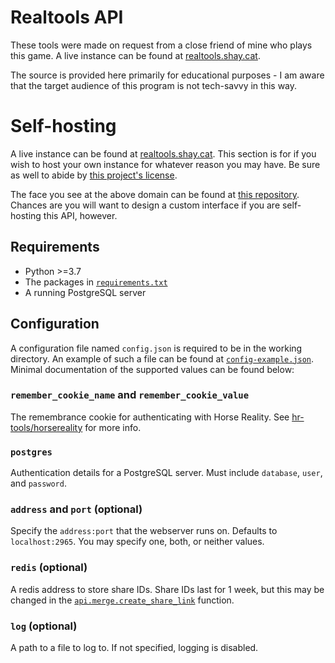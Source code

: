 # Realtools API

These tools were made on request from a close friend of mine who plays this game. A live instance can be found at [realtools.shay.cat](https://realtools.shay.cat).

The source is provided here primarily for educational purposes - I am aware that the target audience of this program is not tech-savvy in this way.

# Self-hosting

A live instance can be found at [realtools.shay.cat](https://realtools.shay.cat). This section is for if you wish to host your own instance for whatever reason you may have. Be sure as well to abide by [this project's license](LICENSE).

The face you see at the above domain can be found at [this repository](https://github.com/hr-tools/website). Chances are you will want to design a custom interface if you are self-hosting this API, however.

## Requirements

* Python >=3.7
* The packages in [`requirements.txt`](requirements.txt)
* A running PostgreSQL server

## Configuration

A configuration file named `config.json` is required to be in the working directory. An example of such a file can be found at [`config-example.json`](config-example.json). Minimal documentation of the supported values can be found below:

### `remember_cookie_name` and `remember_cookie_value`

The remembrance cookie for authenticating with Horse Reality. See [hr-tools/horsereality](https://github.com/hr-tools/horsereality#mini-api-reference) for more info.

### `postgres`

Authentication details for a PostgreSQL server. Must include `database`, `user`, and `password`.

### `address` and `port` (optional)

Specify the `address:port` that the webserver runs on. Defaults to `localhost:2965`. You may specify one, both, or neither values.

### `redis` (optional)

A redis address to store share IDs. Share IDs last for 1 week, but this may be changed in the [`api.merge.create_share_link`](api/v2/merge.py) function.

### `log` (optional)

A path to a file to log to. If not specified, logging is disabled.
